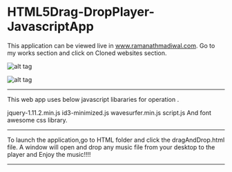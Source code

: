 # HTML5Drag-DropPlayer-JavascriptApp

This application  can be viewed live in www.ramanathmadiwal.com. Go to my works section and click on Cloned websites section.

![alt tag](https://cloud.githubusercontent.com/assets/25265882/25014952/74a6f8fa-2097-11e7-9ba1-ba64b33d37c8.png "Screenshot")

![alt tag](https://cloud.githubusercontent.com/assets/25265882/25015630/410790f6-209a-11e7-968e-07107e1900ac.png "Screenshot")

______________________________________________________________________________________________________________________
This web app uses below javascript libararies for operation .

jquery-1.11.2.min.js
id3-minimized.js
wavesurfer.min.js
script.js
 And font awesome css library.
 ____________________________________________________________________________________________________________________
 
 To launch the application,go to HTML folder and click the dragAndDrop.html file.
 A window will open and drop any music file from your desktop to the player and Enjoy the music!!!!
 
 ********************************************************************************************************************
 

